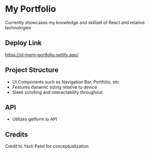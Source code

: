# My Portfolio
Currently showcases my knowledge and skillset of React and relative technologies

## Deploy Link
https://jd-mern-portfolio.netlify.app/

## Project Structure
- UI Components such as Navigation Bar, Portfolio, etc
- Features dynamic sizing relative to device
- Sleek scrolling and interactability throughout

## API
- Utilizes getform.io API

## Credits
Credit to Yash Patel for conceptualization
